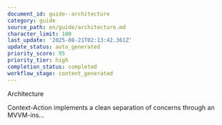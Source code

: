 ```yaml
---
document_id: guide--architecture
category: guide
source_path: en/guide/architecture.md
character_limit: 100
last_update: '2025-08-21T02:13:42.361Z'
update_status: auto_generated
priority_score: 95
priority_tier: high
completion_status: completed
workflow_stage: content_generated
---
```

Architecture

Context-Action implements a clean separation of concerns through an MVVM-ins...
